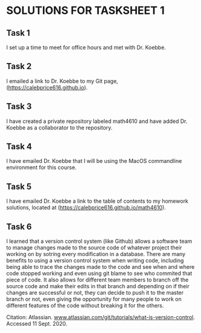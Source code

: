 # SOLUTIONS FOR TASKSHEET 1

## Task 1
I set up a time to meet for office hours and met with Dr. Koebbe.

## Task 2
I emailed a link to Dr. Koebbe to my Git page, (https://calebprice616.github.io).

## Task 3
I have created a private repository labeled math4610 and have added Dr. Koebbe as a collaborator to the repository.

## Task 4
I have emailed Dr. Koebbe that I will be using the MacOS commandline environment for this course.

## Task 5
I have emailed Dr. Koebbe a link to the table of contents to my homework solutions, located at (https://calebprice616.github.io/math4610).

## Task 6
I learned that a version control system (like Github) allows a software team to manage changes made to the source code of whatever project their working on by sotring every modification in a database. There are many benefits to using a version control system when writing code, including being able to trace the changes made to the code and see when and where code stopped working and even using git blame to see who commited that piece of code. It also allows for different team members to branch off the source code and make their edits in that branch and depending on if their changes are successful or not, they can decide to push it to the master branch or not, even giving the opportunity for many people to work on different features of the code without breaking it for the others.

Citation: Atlassian. www.atlassian.com/git/tutorials/what-is-version-control. Accessed 11 Sept. 2020. 

